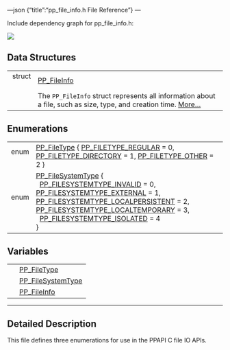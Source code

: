 —json {“title”:“pp\_file\_info.h File Reference”} —

Include dependency graph for pp\_file\_info.h:

![](/docs/native-client/pepper_dev/c/pp__file__info_8h__incl.png)

Data Structures
---------------

<table><tbody><tr class="odd"><td style="text-align: right;">struct  </td><td><a href="/docs/native-client/pepper_dev/c/struct_p_p___file_info/" class="el">PP_FileInfo</a></td></tr><tr class="even"><td style="text-align: right;"> </td><td>The <code>PP_FileInfo</code> struct represents all information about a file, such as size, type, and creation time. <a href="/docs/native-client/pepper_dev/c/struct_p_p___file_info#details">More…</a><br />
</td></tr></tbody></table>

Enumerations
------------

<table><tbody><tr class="odd"><td style="text-align: right;">enum  </td><td><a href="/docs/native-client/pepper_dev/c/group___enums#ga36f6dfbe9c1e98540c5247f790746427" class="el">PP_FileType</a> { <a href="/docs/native-client/pepper_dev/c/group___enums#gga36f6dfbe9c1e98540c5247f790746427acd0d93632365573bba7774b7fe0c62fd" class="el">PP_FILETYPE_REGULAR</a> = 0, <a href="/docs/native-client/pepper_dev/c/group___enums#gga36f6dfbe9c1e98540c5247f790746427a81b606e1444df5fb838a692f891fbde9" class="el">PP_FILETYPE_DIRECTORY</a> = 1, <a href="/docs/native-client/pepper_dev/c/group___enums#gga36f6dfbe9c1e98540c5247f790746427a9e3863ab973d8643dcc96708f55df880" class="el">PP_FILETYPE_OTHER</a> = 2 }</td></tr><tr class="even"><td style="text-align: right;">enum  </td><td><a href="/docs/native-client/pepper_dev/c/group___enums#ga87b353f2ec8935c9c3294daff612c145" class="el">PP_FileSystemType</a> {<br />
  <a href="/docs/native-client/pepper_dev/c/group___enums#gga87b353f2ec8935c9c3294daff612c145a48e7bd0df8bd086812085be972e963a0" class="el">PP_FILESYSTEMTYPE_INVALID</a> = 0, <a href="/docs/native-client/pepper_dev/c/group___enums#gga87b353f2ec8935c9c3294daff612c145aa21f18053ba5b3594a0b5373074742c2" class="el">PP_FILESYSTEMTYPE_EXTERNAL</a> = 1, <a href="/docs/native-client/pepper_dev/c/group___enums#gga87b353f2ec8935c9c3294daff612c145a4c51625a4c977d3fab0c4dd28127603c" class="el">PP_FILESYSTEMTYPE_LOCALPERSISTENT</a> = 2, <a href="/docs/native-client/pepper_dev/c/group___enums#gga87b353f2ec8935c9c3294daff612c145abefda8d47a5cd9b8918f012c34496ca9" class="el">PP_FILESYSTEMTYPE_LOCALTEMPORARY</a> = 3,<br />
  <a href="/docs/native-client/pepper_dev/c/group___enums#gga87b353f2ec8935c9c3294daff612c145aeceec88ea91ee70c499ff39119dd33b5" class="el">PP_FILESYSTEMTYPE_ISOLATED</a> = 4<br />
}</td></tr></tbody></table>

Variables
---------

<table><tbody><tr class="odd"><td style="text-align: right;"> </td><td><a href="/docs/native-client/pepper_dev/c/group___enums#ga36f6dfbe9c1e98540c5247f790746427" class="el">PP_FileType</a></td></tr><tr class="even"><td style="text-align: right;"> </td><td><a href="/docs/native-client/pepper_dev/c/group___enums#ga87b353f2ec8935c9c3294daff612c145" class="el">PP_FileSystemType</a></td></tr><tr class="odd"><td style="text-align: right;"> </td><td><a href="/docs/native-client/pepper_dev/c/group___structs#gad224cb61c5859f6655b274eff7328664" class="el">PP_FileInfo</a></td></tr></tbody></table>

------------------------------------------------------------------------

<span id="details" class="anchor" style="margin: 0;"></span>

Detailed Description
--------------------

This file defines three enumerations for use in the PPAPI C file IO APIs.
